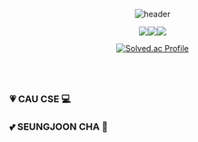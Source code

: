 <div align = "center">

![header](https://capsule-render.vercel.app/api?type=Waving&color=D8BFD8&text=:❤️🧡💛💚💙💜🖤🤎🤍&fontColor=D8BFD8)

<img src="https://img.shields.io/badge/Python-3776AB?style=for-the-badge&logo=Python&logoColor=white"/><img src="https://img.shields.io/badge/Anaconda-44A833?style=for-the-badge&logo=Anaconda&logoColor=white"/><img src="https://img.shields.io/badge/Jupyter-F37626?style=for-the-badge&logo=Jupyter&logoColor=white"/>

[![Solved.ac Profile](http://mazassumnida.wtf/api/v2/generate_badge?boj=ksoyu01)](https://solved.ac/ksoyu01/)

</div>

<br/>

#

### 💗 CAU CSE 💻
### 💕 SEUNGJOON CHA 🐶
